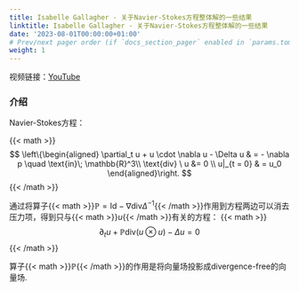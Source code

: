 ```yaml
---
title: Isabelle Gallagher - 关于Navier-Stokes方程整体解的一些结果
linktitle: Isabelle Gallagher - 关于Navier-Stokes方程整体解的一些结果
date: '2023-08-01T00:00:00+01:00'
# Prev/next pager order (if `docs_section_pager` enabled in `params.toml`)
weight: 1
---
```


视频链接：[YouTube](https://youtu.be/27nyEX8I5dw)

### 介绍

Navier-Stokes方程：

{{< math >}}$$
\left\{\begin{aligned}
\partial_t u + u \cdot \nabla u - \Delta u & = - \nabla p \quad \text{in}\; \mathbb{R}^3\\
\text{div} \  u &= 0 \\
u|_{t = 0} & = u_0
\end{aligned}\right.
$${{< /math >}}

通过将算子{{< math >}}$\mathbb{P} = \text{Id} - \nabla \text{div} \Delta^{-1}${{< /math >}}作用到方程两边可以消去压力项，得到只与{{< math >}}$u${{< /math >}}有关的方程：
{{< math >}}$$
\partial_t u + \mathbb{P} \text{div}(u \otimes u) - \Delta u = 0
$${{< /math >}}

算子{{< math >}}$\mathbb{P}${{< /math >}}的作用是将向量场投影成divergence-free的向量场.


